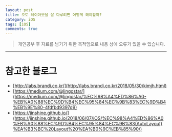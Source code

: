 ```yaml
---
layout: post
title: 오토 레이아웃을 잘 다루려면 어떻게 해야할까?
category: iOS
tags: [iOS]
comments: true
---
```


> 개인공부 후 자료를 남기기 위한 목적임으로 내용 상에 오류가 있을 수 있습니다.    

<hr>

# 참고한 블로그

- [http://labs.brandi.co.kr/](http://labs.brandi.co.kr/2018/05/30/kimjh.html)
- [https://medium.com/@lingostar/](https://medium.com/@lingostar/%EC%98%A4%ED%86%A0-%EB%A0%88%EC%9D%B4%EC%95%84%EC%9B%83%EC%9D%B4%EB%9E%80-4fdfbd9397d9)
- [https://jinshine.github.io/](https://jinshine.github.io/2018/06/07/iOS/%EC%98%A4%ED%86%A0%EB%A0%88%EC%9D%B4%EC%95%84%EC%9B%83(AutoLayout)%EA%B3%BC%20Layout%20%EA%B0%9C%EB%85%90/)
